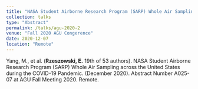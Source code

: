```yaml
---
title: "NASA Student Airborne Research Program (SARP) Whole Air Sampling across the United States during the COVID-19 Pandemic"
collection: talks
type: "Abstract"
permalink: /talks/agu-2020-2
venue: "Fall 2020 AGU Congerence"
date: 2020-12-07
location: "Remote"
---
```


Yang, M., et al. (**Rzeszowski, E.** 19th of 53 authors). NASA Student Airborne Research Program (SARP) Whole Air Sampling across the United States during the COVID-19 Pandemic. (December 2020). Abstract Number A025-07 at AGU Fall Meeting 2020. Remote. 

